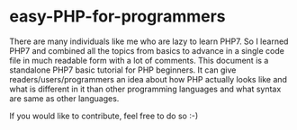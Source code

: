# easy-PHP-for-programmers
There are many individuals like me who are lazy to learn PHP7. So I learned PHP7 and combined all the topics from basics to advance in a single code file in much readable form with a lot of comments. This document is a standalone PHP7 basic tutorial for PHP beginners. It can give readers/users/programmers an idea about how PHP actually looks like and what is different in it than other programming languages and what syntax are same as other languages.

If you would like to contribute, feel free to do so :-)
